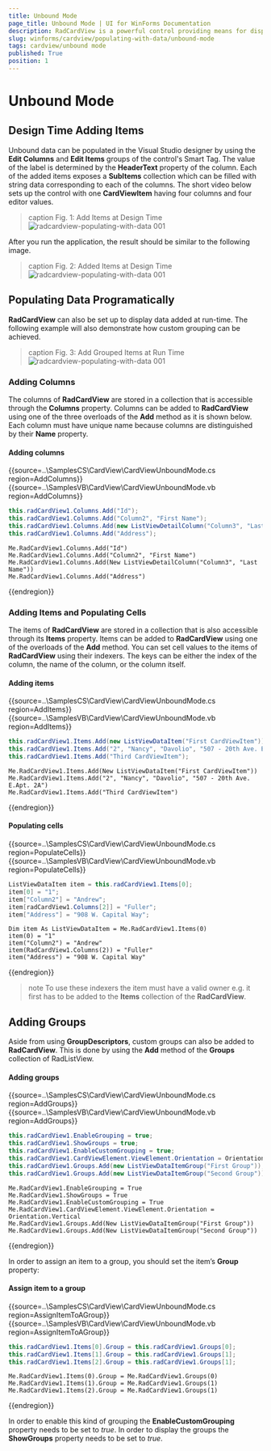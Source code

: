 ```yaml
---
title: Unbound Mode
page_title: Unbound Mode | UI for WinForms Documentation
description: RadCardView is a powerful control providing means for displaying and editing data organized in a card layout.
slug: winforms/cardview/populating-with-data/unbound-mode
tags: cardview/unbound mode
published: True
position: 1
---
```


# Unbound Mode

## Design Time Adding Items

Unbound data can be populated in the Visual Studio designer by using the __Edit Columns__ and __Edit Items__ groups of the control's Smart Tag. The value of the label is determined by the __HeaderText__ property of the column. Each of the added items exposes a __SubItems__ collection which can be filled with string data corresponding to each of the columns. The short video below sets up the control with one __CardViewItem__ having four columns and four editor values.

>caption Fig. 1: Add Items at Design Time
![radcardview-populating-with-data 001](images/radcardview-populating-with-data002.gif)

After you run the application, the result should be similar to the following image.

>caption Fig. 2: Added Items at Design Time
![radcardview-populating-with-data 001](images/radcardview-populating-with-data003.png)

## Populating Data Programatically

__RadCardView__ can also be set up to display data added at run-time. The following example will also demonstrate how custom grouping can be achieved. 

>caption Fig. 3: Add Grouped Items at Run Time
![radcardview-populating-with-data 001](images/radcardview-populating-with-data004.gif)
### Adding Columns

The columns of __RadCardView__ are stored in a collection that is accessible through the __Columns__ property. Columns can be added to __RadCardView__ using one of the three overloads of the __Add__ method as it is shown below. Each column must have unique name because columns are distinguished by their __Name__ property. 

#### Adding columns

{{source=..\SamplesCS\CardView\CardViewUnboundMode.cs region=AddColumns}} 
{{source=..\SamplesVB\CardView\CardViewUnboundMode.vb region=AddColumns}}
````C#
this.radCardView1.Columns.Add("Id");
this.radCardView1.Columns.Add("Column2", "First Name");
this.radCardView1.Columns.Add(new ListViewDetailColumn("Column3", "Last Name"));
this.radCardView1.Columns.Add("Address");

````
````VB.NET
Me.RadCardView1.Columns.Add("Id")
Me.RadCardView1.Columns.Add("Column2", "First Name")
Me.RadCardView1.Columns.Add(New ListViewDetailColumn("Column3", "Last Name"))
Me.RadCardView1.Columns.Add("Address")

```` 



{{endregion}} 

### Adding Items and Populating Cells

The items of __RadCardView__ are stored in a collection that is also accessible through its __Items__ property. Items can be added to __RadCardView__ using one of the overloads of the __Add__ method. You can set cell values to the items of __RadCardView__ using their indexers. The keys can be either the index of the column, the name of the column, or the column itself.

#### Adding items

{{source=..\SamplesCS\CardView\CardViewUnboundMode.cs region=AddItems}} 
{{source=..\SamplesVB\CardView\CardViewUnboundMode.vb region=AddItems}} 

````C#
this.radCardView1.Items.Add(new ListViewDataItem("First CardViewItem"));
this.radCardView1.Items.Add("2", "Nancy", "Davolio", "507 - 20th Ave. E.Apt. 2A");
this.radCardView1.Items.Add("Third CardViewItem");

````
````VB.NET
Me.RadCardView1.Items.Add(New ListViewDataItem("First CardViewItem"))
Me.RadCardView1.Items.Add("2", "Nancy", "Davolio", "507 - 20th Ave. E.Apt. 2A")
Me.RadCardView1.Items.Add("Third CardViewItem")

````

{{endregion}} 

#### Populating cells

{{source=..\SamplesCS\CardView\CardViewUnboundMode.cs region=PopulateCells}} 
{{source=..\SamplesVB\CardView\CardViewUnboundMode.vb region=PopulateCells}}
````C#
ListViewDataItem item = this.radCardView1.Items[0];
item[0] = "1";
item["Column2"] = "Andrew";
item[radCardView1.Columns[2]] = "Fuller";
item["Address"] = "908 W. Capital Way";

````
````VB.NET
Dim item As ListViewDataItem = Me.RadCardView1.Items(0)
item(0) = "1"
item("Column2") = "Andrew"
item(RadCardView1.Columns(2)) = "Fuller"
item("Address") = "908 W. Capital Way"

```` 



{{endregion}} 

>note To use these indexers the item must have a valid owner e.g. it first has to be added to the __Items__ collection of the __RadCardView__.
>

## Adding Groups

Aside from using __GroupDescriptors__, custom groups can also be added to __RadCardView__. This is done by using the __Add__ method of the __Groups__ collection of RadListView.

#### Adding groups

{{source=..\SamplesCS\CardView\CardViewUnboundMode.cs region=AddGroups}} 
{{source=..\SamplesVB\CardView\CardViewUnboundMode.vb region=AddGroups}}
````C#
this.radCardView1.EnableGrouping = true;
this.radCardView1.ShowGroups = true;
this.radCardView1.EnableCustomGrouping = true;
this.radCardView1.CardViewElement.ViewElement.Orientation = Orientation.Vertical;
this.radCardView1.Groups.Add(new ListViewDataItemGroup("First Group"));
this.radCardView1.Groups.Add(new ListViewDataItemGroup("Second Group"));

````
````VB.NET
Me.RadCardView1.EnableGrouping = True
Me.RadCardView1.ShowGroups = True
Me.RadCardView1.EnableCustomGrouping = True
Me.RadCardView1.CardViewElement.ViewElement.Orientation = Orientation.Vertical
Me.RadCardView1.Groups.Add(New ListViewDataItemGroup("First Group"))
Me.RadCardView1.Groups.Add(New ListViewDataItemGroup("Second Group"))

```` 

{{endregion}} 

In order to assign an item to a group, you should set the item’s __Group__ property:

#### Assign item to a group

{{source=..\SamplesCS\CardView\CardViewUnboundMode.cs region=AssignItemToAGroup}} 
{{source=..\SamplesVB\CardView\CardViewUnboundMode.vb region=AssignItemToAGroup}}
````C#
this.radCardView1.Items[0].Group = this.radCardView1.Groups[0];
this.radCardView1.Items[1].Group = this.radCardView1.Groups[1];
this.radCardView1.Items[2].Group = this.radCardView1.Groups[1];

````
````VB.NET
Me.RadCardView1.Items(0).Group = Me.RadCardView1.Groups(0)
Me.RadCardView1.Items(1).Group = Me.RadCardView1.Groups(1)
Me.RadCardView1.Items(2).Group = Me.RadCardView1.Groups(1)

```` 



{{endregion}} 

In order to enable this kind of grouping the __EnableCustomGrouping__ property needs to be set to *true*. In order to display the groups the __ShowGroups__ property needs to be set to *true*.
		

